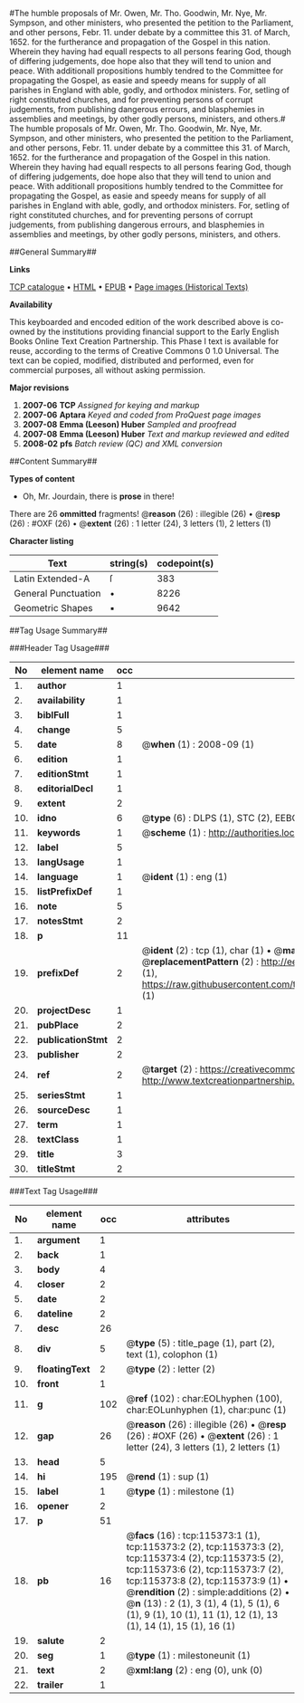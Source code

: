 #The humble proposals of Mr. Owen, Mr. Tho. Goodwin, Mr. Nye, Mr. Sympson, and other ministers, who presented the petition to the Parliament, and other persons, Febr. 11. under debate by a committee this 31. of March, 1652. for the furtherance and propagation of the Gospel in this nation. Wherein they having had equall respects to all persons fearing God, though of differing judgements, doe hope also that they will tend to union and peace. With additionall propositions humbly tendred to the Committee for propagating the Gospel, as easie and speedy means for supply of all parishes in England with able, godly, and orthodox ministers. For, setling of right constituted churches, and for preventing persons of corrupt judgements, from publishing dangerous errours, and blasphemies in assemblies and meetings, by other godly persons, ministers, and others.#
The humble proposals of Mr. Owen, Mr. Tho. Goodwin, Mr. Nye, Mr. Sympson, and other ministers, who presented the petition to the Parliament, and other persons, Febr. 11. under debate by a committee this 31. of March, 1652. for the furtherance and propagation of the Gospel in this nation. Wherein they having had equall respects to all persons fearing God, though of differing judgements, doe hope also that they will tend to union and peace. With additionall propositions humbly tendred to the Committee for propagating the Gospel, as easie and speedy means for supply of all parishes in England with able, godly, and orthodox ministers. For, setling of right constituted churches, and for preventing persons of corrupt judgements, from publishing dangerous errours, and blasphemies in assemblies and meetings, by other godly persons, ministers, and others.

##General Summary##

**Links**

[TCP catalogue](http://www.ota.ox.ac.uk/tcp/)  • 
[HTML](http://tei.it.ox.ac.uk/tcp/Texts-HTML/free/A90/A90271.html)  • 
[EPUB](http://tei.it.ox.ac.uk/tcp/Texts-EPUB/free/A90/A90271.epub) • 
[Page images (Historical Texts)](https://data.historicaltexts.jisc.ac.uk/view?pubId=eebo-99863187e&pageId=eebo-99863187e-115373-1)

**Availability**

This keyboarded and encoded edition of the
	       work described above is co-owned by the institutions
	       providing financial support to the Early English Books
	       Online Text Creation Partnership. This Phase I text is
	       available for reuse, according to the terms of Creative
	       Commons 0 1.0 Universal. The text can be copied,
	       modified, distributed and performed, even for
	       commercial purposes, all without asking permission.

**Major revisions**

1. __2007-06__ __TCP__ *Assigned for keying and markup*
1. __2007-06__ __Aptara__ *Keyed and coded from ProQuest page images*
1. __2007-08__ __Emma (Leeson) Huber__ *Sampled and proofread*
1. __2007-08__ __Emma (Leeson) Huber__ *Text and markup reviewed and edited*
1. __2008-02__ __pfs__ *Batch review (QC) and XML conversion*

##Content Summary##

**Types of content**

  * Oh, Mr. Jourdain, there is **prose** in there!

There are 26 **ommitted** fragments! 
 @__reason__ (26) : illegible (26)  •  @__resp__ (26) : #OXF (26)  •  @__extent__ (26) : 1 letter (24), 3 letters (1), 2 letters (1)

**Character listing**


|Text|string(s)|codepoint(s)|
|---|---|---|
|Latin Extended-A|ſ|383|
|General Punctuation|•|8226|
|Geometric Shapes|▪|9642|

##Tag Usage Summary##

###Header Tag Usage###

|No|element name|occ|attributes|
|---|---|---|---|
|1.|__author__|1||
|2.|__availability__|1||
|3.|__biblFull__|1||
|4.|__change__|5||
|5.|__date__|8| @__when__ (1) : 2008-09 (1)|
|6.|__edition__|1||
|7.|__editionStmt__|1||
|8.|__editorialDecl__|1||
|9.|__extent__|2||
|10.|__idno__|6| @__type__ (6) : DLPS (1), STC (2), EEBO-CITATION (1), PROQUEST (1), VID (1)|
|11.|__keywords__|1| @__scheme__ (1) : http://authorities.loc.gov/ (1)|
|12.|__label__|5||
|13.|__langUsage__|1||
|14.|__language__|1| @__ident__ (1) : eng (1)|
|15.|__listPrefixDef__|1||
|16.|__note__|5||
|17.|__notesStmt__|2||
|18.|__p__|11||
|19.|__prefixDef__|2| @__ident__ (2) : tcp (1), char (1)  •  @__matchPattern__ (2) : ([0-9\-]+):([0-9IVX]+) (1), (.+) (1)  •  @__replacementPattern__ (2) : http://eebo.chadwyck.com/downloadtiff?vid=$1&page=$2 (1), https://raw.githubusercontent.com/textcreationpartnership/Texts/master/tcpchars.xml#$1 (1)|
|20.|__projectDesc__|1||
|21.|__pubPlace__|2||
|22.|__publicationStmt__|2||
|23.|__publisher__|2||
|24.|__ref__|2| @__target__ (2) : https://creativecommons.org/publicdomain/zero/1.0/ (1), http://www.textcreationpartnership.org/docs/. (1)|
|25.|__seriesStmt__|1||
|26.|__sourceDesc__|1||
|27.|__term__|1||
|28.|__textClass__|1||
|29.|__title__|3||
|30.|__titleStmt__|2||


###Text Tag Usage###

|No|element name|occ|attributes|
|---|---|---|---|
|1.|__argument__|1||
|2.|__back__|1||
|3.|__body__|4||
|4.|__closer__|2||
|5.|__date__|2||
|6.|__dateline__|2||
|7.|__desc__|26||
|8.|__div__|5| @__type__ (5) : title_page (1), part (2), text (1), colophon (1)|
|9.|__floatingText__|2| @__type__ (2) : letter (2)|
|10.|__front__|1||
|11.|__g__|102| @__ref__ (102) : char:EOLhyphen (100), char:EOLunhyphen (1), char:punc (1)|
|12.|__gap__|26| @__reason__ (26) : illegible (26)  •  @__resp__ (26) : #OXF (26)  •  @__extent__ (26) : 1 letter (24), 3 letters (1), 2 letters (1)|
|13.|__head__|5||
|14.|__hi__|195| @__rend__ (1) : sup (1)|
|15.|__label__|1| @__type__ (1) : milestone (1)|
|16.|__opener__|2||
|17.|__p__|51||
|18.|__pb__|16| @__facs__ (16) : tcp:115373:1 (1), tcp:115373:2 (2), tcp:115373:3 (2), tcp:115373:4 (2), tcp:115373:5 (2), tcp:115373:6 (2), tcp:115373:7 (2), tcp:115373:8 (2), tcp:115373:9 (1)  •  @__rendition__ (2) : simple:additions (2)  •  @__n__ (13) : 2 (1), 3 (1), 4 (1), 5 (1), 6 (1), 9 (1), 10 (1), 11 (1), 12 (1), 13 (1), 14 (1), 15 (1), 16 (1)|
|19.|__salute__|2||
|20.|__seg__|1| @__type__ (1) : milestoneunit (1)|
|21.|__text__|2| @__xml:lang__ (2) : eng (0), unk (0)|
|22.|__trailer__|1||
